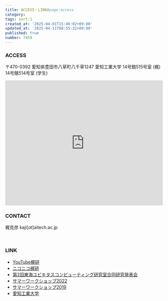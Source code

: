 ```yaml
---
title: ACCESS・LINK#page:access
category:
tags: sort:1
created_at: '2025-04-01T15:46:02+09:00'
updated_at: '2025-04-11T08:55:32+09:00'
published: true
number: 7459
---
```


### ACCESS
〒470-0392 愛知県豊田市八草町八千草1247 愛知工業大学 14号館515号室 (梶) 14号館514号室 (学生)

<iframe src="https://www.google.com/maps/embed?pb=!1m14!1m12!1m3!1d572.1361921860762!2d137.11107645820903!3d35.18443013182619!2m3!1f0!2f0!3f0!3m2!1i1024!2i768!4f13.1!5e0!3m2!1sja!2sjp!4v1713852474822!5m2!1sja!2sjp" width="100%" height="400" style="border:0;" allowfullscreen="" loading="lazy" referrerpolicy="no-referrer-when-downgrade"></iframe>	

<br>

### CONTACT
梶克彦
kaji[_at_]aitech.ac.jp

<br>

### LINK
- [YouTube梶研](https://www.youtube.com/channel/UCD69MCfL5DAI_6m8wpQQN5w)
- [ニコニコ梶研](https://nico.ms/user/90050293)
- [第2回東海ユビキタスコンピューティング研究室合同研究発表会](https://kajilab.net/tokaiubi2021/)
- [サマーワークショップ2022](https://kajilab.net/summerworkshop2022/)
- [サマーワークショップ2019](https://kajilab.net/summerworkshop2019/)
- [愛知工業大学](http://www.ait.ac.jp/)


